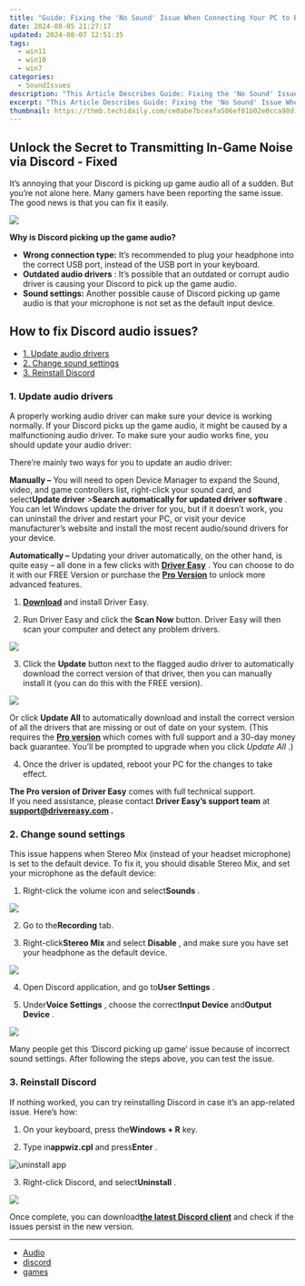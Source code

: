```yaml
---
title: "Guide: Fixing the 'No Sound' Issue When Connecting Your PC to Both TV & Screen via HDMI"
date: 2024-08-05 21:27:17
updated: 2024-08-07 12:51:35
tags:
  - win11
  - win10
  - win7
categories:
  - SoundIssues
description: "This Article Describes Guide: Fixing the 'No Sound' Issue When Connecting Your PC to Both TV & Screen via HDMI"
excerpt: "This Article Describes Guide: Fixing the 'No Sound' Issue When Connecting Your PC to Both TV & Screen via HDMI"
thumbnail: https://thmb.techidaily.com/ce0abe7bceafa506ef01b02e0cca98d1b8784a39806b1bd354e228c0f30acb54.jpg
---
```


## Unlock the Secret to Transmitting In-Game Noise via Discord - Fixed

It’s annoying that your Discord is picking up game audio all of a sudden. But you’re not alone here. Many gamers have been reporting the same issue. The good news is that you can fix it easily.

![](https://images.drivereasy.com/wp-content/uploads/2021/05/discord-game-edited.jpg)

**Why is Discord picking up the game audio?**

* **Wrong connection type:** It’s recommended to plug your headphone into the correct USB port, instead of the USB port in your keyboard.
* **Outdated audio drivers** : It’s possible that an outdated or corrupt audio driver is causing your Discord to pick up the game audio.
* **Sound settings:** Another possible cause of Discord picking up game audio is that your microphone is not set as the default input device.

## How to fix Discord audio issues?

* [1. Update audio drivers](https://tools.techidaily.com/drivereasy/download/)
* [2. Change sound settings](https://tools.techidaily.com/drivereasy/download/)
* [3. Reinstall Discord](https://tools.techidaily.com/drivereasy/download/)

### 1\. Update audio drivers

 A properly working audio driver can make sure your device is working normally. If your Discord picks up the game audio, it might be caused by a malfunctioning audio driver. To make sure your audio works fine, you should update your audio driver:

There’re mainly two ways for you to update an audio driver:

**Manually –** You will need to open Device Manager to expand the Sound, video, and game controllers list, right-click your sound card, and select**Update driver** \>**Search automatically for updated driver software** . You can let Windows update the driver for you, but if it doesn’t work, you can uninstall the driver and restart your PC, or visit your device manufacturer’s website and install the most recent audio/sound drivers for your device.

**Automatically –** Updating your driver automatically, on the other hand, is quite easy – all done in a few clicks with **[Driver Easy](https://tools.techidaily.com/drivereasy/download/)**  . You can choose to do it with our FREE Version or purchase the **[Pro Version](https://tools.techidaily.com/drivereasy/download/)**  to unlock more advanced features.

 1) **[Download](https://tools.techidaily.com/drivereasy/download/) [](https://tools.techidaily.com/drivereasy/download/)**  and install Driver Easy.

 2) Run Driver Easy and click the **Scan Now** button. Driver Easy will then scan your computer and detect any problem drivers.

![](https://images.drivereasy.com/wp-content/uploads/2020/12/Scan-now-1.jpg)

 3) Click the **Update** button next to the flagged audio driver to automatically download the correct version of that driver, then you can manually install it (you can do this with the FREE version).

![](https://images.drivereasy.com/wp-content/uploads/2021/05/driver-1.jpeg)

 Or click **Update All** to automatically download and install the correct version of all the drivers that are missing or out of date on your system. (This requires the **[Pro version](https://tools.techidaily.com/drivereasy/download/)**  which comes with full support and a 30-day money back guarantee. You’ll be prompted to upgrade when you click _Update All_ .)

 4) Once the driver is updated, reboot your PC for the changes to take effect.

**The Pro version of Driver Easy** comes with full technical support.  
 If you need assistance, please contact **Driver Easy’s support team** at **[support@drivereasy.com](https://tools.techidaily.com/drivereasy/download/) .**

### 2\. Change sound settings

 This issue happens when Stereo Mix (instead of your headset microphone) is set to the default device. To fix it, you should disable Stereo Mix, and set your microphone as the default device:

 1) Right-click the volume icon and select**Sounds** .

![](https://images.drivereasy.com/wp-content/uploads/2021/01/sounds.jpg)

 2) Go to the**Recording** tab.

 3) Right-click**Stereo Mix** and select **Disable** , and make sure you have set your headphone as the default device.

![](https://images.drivereasy.com/wp-content/uploads/2021/05/disable.jpg)

 4) Open Discord application, and go to**User Settings** .

 5) Under**Voice Settings** , choose the correct**Input Device** and**Output Device** .

![](https://images.drivereasy.com/wp-content/uploads/2021/05/discord-settings-1200x320.png)

 Many people get this ‘Discord picking up game’ issue because of incorrect sound settings. After following the steps above, you can test the issue.

### 3\. Reinstall Discord

 If nothing worked, you can try reinstalling Discord in case it’s an app-related issue. Here’s how:

 1) On your keyboard, press the**Windows + R** key.

 2) Type in**appwiz.cpl** and press**Enter** .

![uninstall app](https://images.drivereasy.com/wp-content/uploads/2021/01/appwiz.cpl_.jpg)

 3) Right-click Discord, and select**Uninstall** .

![](https://images.drivereasy.com/wp-content/uploads/2019/12/uninstall-discord.jpg)

 Once complete, you can download[**the latest Discord client**](https://discord.com/brand-new) and check if the issues persist in the new version.

---

* [Audio](https://tools.techidaily.com/drivereasy/download/)
* [discord](https://tools.techidaily.com/drivereasy/download/)
* [games](https://tools.techidaily.com/drivereasy/download/)

<ins class="adsbygoogle"
     style="display:block"
     data-ad-format="autorelaxed"
     data-ad-client="ca-pub-7571918770474297"
     data-ad-slot="1223367746"></ins>



<ins class="adsbygoogle"
     style="display:block"
     data-ad-client="ca-pub-7571918770474297"
     data-ad-slot="8358498916"
     data-ad-format="auto"
     data-full-width-responsive="true"></ins>
